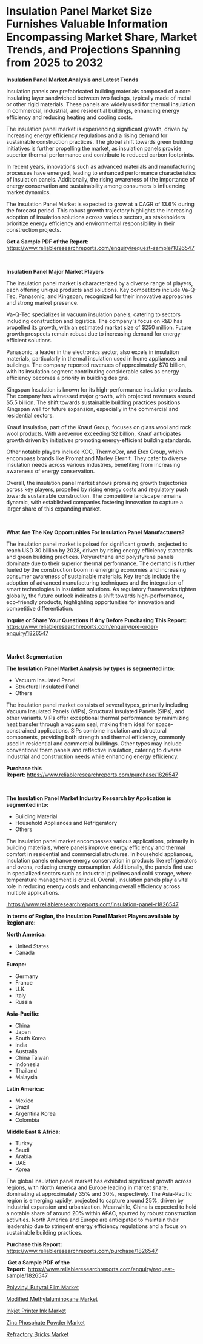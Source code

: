 <p><h1>Insulation Panel Market Size Furnishes Valuable Information Encompassing Market Share, Market Trends, and Projections Spanning from 2025 to 2032</h1></p><p><strong>Insulation Panel Market Analysis and Latest Trends</strong></p>
<p><p>Insulation panels are prefabricated building materials composed of a core insulating layer sandwiched between two facings, typically made of metal or other rigid materials. These panels are widely used for thermal insulation in commercial, industrial, and residential buildings, enhancing energy efficiency and reducing heating and cooling costs.</p><p>The insulation panel market is experiencing significant growth, driven by increasing energy efficiency regulations and a rising demand for sustainable construction practices. The global shift towards green building initiatives is further propelling the market, as insulation panels provide superior thermal performance and contribute to reduced carbon footprints.</p><p>In recent years, innovations such as advanced materials and manufacturing processes have emerged, leading to enhanced performance characteristics of insulation panels. Additionally, the rising awareness of the importance of energy conservation and sustainability among consumers is influencing market dynamics.</p><p>The Insulation Panel Market is expected to grow at a CAGR of 13.6% during the forecast period. This robust growth trajectory highlights the increasing adoption of insulation solutions across various sectors, as stakeholders prioritize energy efficiency and environmental responsibility in their construction projects.</p></p>
<p><strong>Get a Sample PDF of the Report:&nbsp;</strong> <a href="https://www.reliableresearchreports.com/enquiry/request-sample/1826547?utm_campaign=8&utm_medium=2&utm_source=Github&utm_content=ia&utm_term=01042025&utm_id=insulation-panel">https://www.reliableresearchreports.com/enquiry/request-sample/1826547</a></p>
<p>&nbsp;</p>
<p><strong>Insulation Panel Major Market Players</strong></p>
<p><p>The insulation panel market is characterized by a diverse range of players, each offering unique products and solutions. Key competitors include Va-Q-Tec, Panasonic, and Kingspan, recognized for their innovative approaches and strong market presence.</p><p>Va-Q-Tec specializes in vacuum insulation panels, catering to sectors including construction and logistics. The company's focus on R&D has propelled its growth, with an estimated market size of $250 million. Future growth prospects remain robust due to increasing demand for energy-efficient solutions.</p><p>Panasonic, a leader in the electronics sector, also excels in insulation materials, particularly in thermal insulation used in home appliances and buildings. The company reported revenues of approximately $70 billion, with its insulation segment contributing considerable sales as energy efficiency becomes a priority in building designs.</p><p>Kingspan Insulation is known for its high-performance insulation products. The company has witnessed major growth, with projected revenues around $5.5 billion. The shift towards sustainable building practices positions Kingspan well for future expansion, especially in the commercial and residential sectors.</p><p>Knauf Insulation, part of the Knauf Group, focuses on glass wool and rock wool products. With a revenue exceeding $2 billion, Knauf anticipates growth driven by initiatives promoting energy-efficient building standards.</p><p>Other notable players include KCC, ThermoCor, and Etex Group, which encompass brands like Promat and Marley Eternit. They cater to diverse insulation needs across various industries, benefiting from increasing awareness of energy conservation.</p><p>Overall, the insulation panel market shows promising growth trajectories across key players, propelled by rising energy costs and regulatory push towards sustainable construction. The competitive landscape remains dynamic, with established companies fostering innovation to capture a larger share of this expanding market.</p></p>
<p>&nbsp;</p>
<p><strong>What Are The Key Opportunities For Insulation Panel Manufacturers?</strong></p>
<p><p>The insulation panel market is poised for significant growth, projected to reach USD 30 billion by 2028, driven by rising energy efficiency standards and green building practices. Polyurethane and polystyrene panels dominate due to their superior thermal performance. The demand is further fueled by the construction boom in emerging economies and increasing consumer awareness of sustainable materials. Key trends include the adoption of advanced manufacturing techniques and the integration of smart technologies in insulation solutions. As regulatory frameworks tighten globally, the future outlook indicates a shift towards high-performance, eco-friendly products, highlighting opportunities for innovation and competitive differentiation.</p></p>
<p><strong>Inquire or Share Your Questions If Any Before Purchasing This Report:</strong> <a href="https://www.reliableresearchreports.com/enquiry/pre-order-enquiry/1826547?utm_campaign=8&utm_medium=2&utm_source=Github&utm_content=ia&utm_term=01042025&utm_id=insulation-panel">https://www.reliableresearchreports.com/enquiry/pre-order-enquiry/1826547</a></p>
<p>&nbsp;</p>
<p><strong>Market Segmentation</strong></p>
<p><strong>The Insulation Panel Market Analysis by types is segmented into:</strong></p>
<p><ul><li>Vacuum Insulated Panel</li><li>Structural Insulated Panel</li><li>Others</li></ul></p>
<p><p>The insulation panel market consists of several types, primarily including Vacuum Insulated Panels (VIPs), Structural Insulated Panels (SIPs), and other variants. VIPs offer exceptional thermal performance by minimizing heat transfer through a vacuum seal, making them ideal for space-constrained applications. SIPs combine insulation and structural components, providing both strength and thermal efficiency, commonly used in residential and commercial buildings. Other types may include conventional foam panels and reflective insulation, catering to diverse industrial and construction needs while enhancing energy efficiency.</p></p>
<p><strong>Purchase this Report:&nbsp;</strong><a href="https://www.reliableresearchreports.com/purchase/1826547?utm_campaign=8&utm_medium=2&utm_source=Github&utm_content=ia&utm_term=01042025&utm_id=insulation-panel">https://www.reliableresearchreports.com/purchase/1826547</a></p>
<p>&nbsp;</p>
<p><strong>The Insulation Panel Market Industry Research by Application is segmented into:</strong></p>
<p><ul><li>Building Material</li><li>Household Appliances and Refrigeratory</li><li>Others</li></ul></p>
<p><p>The insulation panel market encompasses various applications, primarily in building materials, where panels improve energy efficiency and thermal comfort in residential and commercial structures. In household appliances, insulation panels enhance energy conservation in products like refrigerators and ovens, reducing energy consumption. Additionally, the panels find use in specialized sectors such as industrial pipelines and cold storage, where temperature management is crucial. Overall, insulation panels play a vital role in reducing energy costs and enhancing overall efficiency across multiple applications.</p></p>
<p><a href="https://www.reliableresearchreports.com/insulation-panel-r1826547?utm_campaign=8&utm_medium=2&utm_source=Github&utm_content=ia&utm_term=01042025&utm_id=insulation-panel">&nbsp;https://www.reliableresearchreports.com/insulation-panel-r1826547</a></p>
<p><strong>In terms of Region, the Insulation Panel Market Players available by Region are:</strong></p>
<p>
    <p> <strong> North America: </strong>
        <ul>
            <li>United States</li>
            <li>Canada</li>
        </ul>
        </p> 
    <p> <strong> Europe: </strong>
        <ul>
            <li>Germany</li>
            <li>France</li>
            <li>U.K.</li>
            <li>Italy</li>
            <li>Russia</li>
        </ul>
        </p> 
    <p> <strong> Asia-Pacific: </strong>
        <ul>
            <li>China</li>
            <li>Japan</li>
            <li>South Korea</li>
            <li>India</li>
            <li>Australia</li>
            <li>China Taiwan</li>
            <li>Indonesia</li>
            <li>Thailand</li>
            <li>Malaysia</li>
        </ul>
        </p> 
    <p> <strong> Latin America: </strong>
        <ul>
            <li>Mexico</li>
            <li>Brazil</li>
            <li>Argentina Korea</li>
            <li>Colombia</li>
        </ul>
        </p> 
    <p> <strong> Middle East & Africa: </strong>
        <ul>
            <li>Turkey</li>
            <li>Saudi</li>
            <li>Arabia</li>
            <li>UAE</li>
            <li>Korea</li>
        </ul>
    </p>
    </p>
<p><p>The global insulation panel market has exhibited significant growth across regions, with North America and Europe leading in market share, dominating at approximately 35% and 30%, respectively. The Asia-Pacific region is emerging rapidly, projected to capture around 25%, driven by industrial expansion and urbanization. Meanwhile, China is expected to hold a notable share of around 20% within APAC, spurred by robust construction activities. North America and Europe are anticipated to maintain their leadership due to stringent energy efficiency regulations and a focus on sustainable building practices.</p></p>
<p><strong>Purchase this Report: </strong><a href="https://www.reliableresearchreports.com/purchase/1826547?utm_campaign=8&utm_medium=2&utm_source=Github&utm_content=ia&utm_term=01042025&utm_id=insulation-panel">https://www.reliableresearchreports.com/purchase/1826547</a></p>
<p>&nbsp;<strong>Get a Sample PDF of the Report:&nbsp;&nbsp;</strong><a href="https://www.reliableresearchreports.com/enquiry/request-sample/1826547?utm_campaign=8&utm_medium=2&utm_source=Github&utm_content=ia&utm_term=01042025&utm_id=insulation-panel">https://www.reliableresearchreports.com/enquiry/request-sample/1826547</a></p>
<p><strong></strong></p>
<p><p><a href="https://github.com/snelldimkeod/Market-Research-Report-List-1/blob/main/polyvinyl-butyral-film-market.md?utm_campaign=8&utm_medium=2&utm_source=Github&utm_content=ia&utm_term=01042025&utm_id=insulation-panel">Polyvinyl Butyral Film Market</a></p><p><a href="https://github.com/kitkaeberz5z/Market-Research-Report-List-1/blob/main/modified-methylaluminoxane-market.md?utm_campaign=8&utm_medium=2&utm_source=Github&utm_content=ia&utm_term=01042025&utm_id=insulation-panel">Modified Methylaluminoxane Market</a></p><p><a href="https://github.com/gakpasulgun/Market-Research-Report-List-1/blob/main/inkjet-printer-ink-market.md?utm_campaign=8&utm_medium=2&utm_source=Github&utm_content=ia&utm_term=01042025&utm_id=insulation-panel">Inkjet Printer Ink Market</a></p><p><a href="https://github.com/shpirttangim48/Market-Research-Report-List-1/blob/main/zinc-phosphate-powder-market.md?utm_campaign=8&utm_medium=2&utm_source=Github&utm_content=ia&utm_term=01042025&utm_id=insulation-panel">Zinc Phosphate Powder Market</a></p><p><a href="https://github.com/lugnabirue/Market-Research-Report-List-1/blob/main/refractory-bricks-market.md?utm_campaign=8&utm_medium=2&utm_source=Github&utm_content=ia&utm_term=01042025&utm_id=insulation-panel">Refractory Bricks Market</a></p></p>